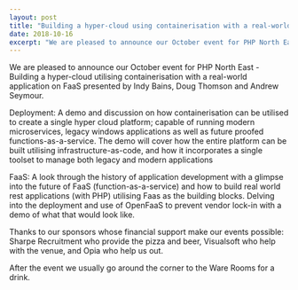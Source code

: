```yaml
---
layout: post
title: "Building a hyper-cloud using containerisation with a real-world app on FaaS"
date: 2018-10-16
excerpt: "We are pleased to announce our October event for PHP North East - Building a hyper-cloud utilising containerisation with a real-world application on FaaS presented by Indy Bains, Doug Thomson and Andrew Seymour"
---
```

We are pleased to announce our October event for PHP North East - Building a hyper-cloud utilising containerisation with a real-world application on FaaS presented by Indy Bains, Doug Thomson and Andrew Seymour.

Deployment: A demo and discussion on how containerisation can be utilised to create a single hyper cloud platform; capable of running modern microservices, legacy windows applications as well as future proofed functions-as-a-service. The demo will cover how the entire platform can be built utilising infrastructure-as-code, and how it incorporates a single toolset to manage both legacy and modern applications

FaaS: A look through the history of application development with a glimpse into the future of FaaS (function-as-a-service) and how to build real world rest applications (with PHP) utilising Faas as the building blocks. Delving into the deployment and use of OpenFaaS to prevent vendor lock-in with a demo of what that would look like.

Thanks to our sponsors whose financial support make our events possible: Sharpe Recruitment who provide the pizza and beer, Visualsoft who help with the venue, and Opia who help us out.

After the event we usually go around the corner to the Ware Rooms for a drink.